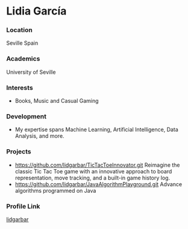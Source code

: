 # Lidia García

### Location

Seville Spain

### Academics

University of Seville

### Interests

- Books, Music and Casual Gaming

### Development

- My expertise spans Machine Learning, Artificial Intelligence, Data Analysis, and more.

### Projects

- https://github.com/lidgarbar/TicTacToeInnovator.git Reimagine the classic Tic Tac Toe game with an innovative approach to board representation, move tracking, and a built-in game history log.
- https://github.com/lidgarbar/JavaAlgorithmPlayground.git Advance algorithms programmed on Java

### Profile Link

[lidgarbar](https://github.com/lidgarbar)
